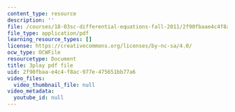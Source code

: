 ```yaml
---
content_type: resource
description: ''
file: /courses/18-03sc-differential-equations-fall-2011/2f90fbaae4c4f8ac977e475651bb77a6_te6Mplq3DCU.pdf
file_type: application/pdf
learning_resource_types: []
license: https://creativecommons.org/licenses/by-nc-sa/4.0/
ocw_type: OCWFile
resourcetype: Document
title: 3play pdf file
uid: 2f90fbaa-e4c4-f8ac-977e-475651bb77a6
video_files:
  video_thumbnail_file: null
video_metadata:
  youtube_id: null
---
```

